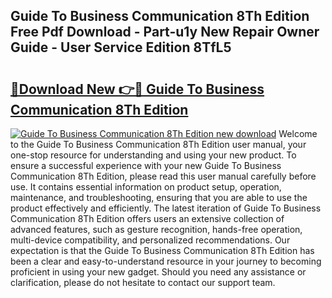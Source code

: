## Guide To Business Communication 8Th Edition Free Pdf Download - Part-u1y New Repair Owner Guide - User Service Edition 8TfL5

# <h2><a href="http://bc81904.oget.top/?id=Guide+To+Business+Communication+8Th+Edition">🔗Download New 👉🔴 Guide To Business Communication 8Th Edition</a></h2>

[![Guide To Business Communication 8Th Edition new download](https://i.imgur.com/5g1atiW.png)](http://bc81904.oget.top/?id=Guide+To+Business+Communication+8Th+Edition)
Welcome to the Guide To Business Communication 8Th Edition user manual, your one-stop resource for understanding and using your new product. To ensure a successful experience with your new Guide To Business Communication 8Th Edition, please read this user manual carefully before use. It contains essential information on product setup, operation, maintenance, and troubleshooting, ensuring that you are able to use the product effectively and efficiently. The latest iteration of Guide To Business Communication 8Th Edition offers users an extensive collection of advanced features, such as gesture recognition, hands-free operation, multi-device compatibility, and personalized recommendations. Our expectation is that the Guide To Business Communication 8Th Edition has been a clear and easy-to-understand resource in your journey to becoming proficient in using your new gadget. Should you need any assistance or clarification, please do not hesitate to contact our support team.
